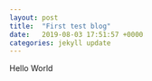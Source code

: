 ```yaml
---
layout: post
title:  "First test blog"
date:   2019-08-03 17:51:57 +0000
categories: jekyll update
---
```


Hello World
